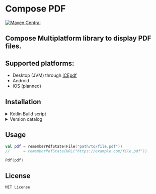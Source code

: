 # Compose PDF

[![Maven Central](https://img.shields.io/maven-central/v/dev.zt64.compose/compose-pdf)](https://search.maven.org/artifact/dev.zt64.compose/compose-pdf)

## Compose Multiplatform library to display PDF files.

## Supported platforms:
- Desktop (JVM) through [ICEpdf](https://github.com/pcorless/icepdf)
- Android
- iOS (planned)

## Installation
<details>
<summary>Kotlin Build script</summary>

```kotlin
repositories {
    mavenCentral()
}

dependencies {
    implementation("dev.zt64.compose:compose-pdf:0.1.0")
}
```
</details>
<details>
<summary>Version catalog</summary>

```toml
[versions]
compose-pdf = "0.1.0"

[libraries]
compose-pdf = { module = "dev.zt64.compose:compose-pdf", version.ref = "compose-pdf" }
```
</details>

## Usage
```kotlin
val pdf = rememberPdfState(File("path/to/file.pdf"))
//      = rememberPdfState(URL("https://example.com/file.pdf"))

Pdf(pdf)
```

## License
```
MIT License
```

